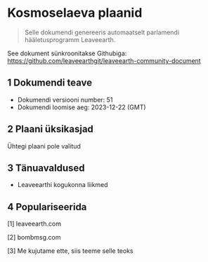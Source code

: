 # Kosmoselaeva plaanid

>Selle dokumendi genereeris automaatselt parlamendi hääletusprogramm Leaveearth.

See dokument sünkroonitakse Githubiga: https://github.com/leaveearthgit/leaveearth-community-document

## 1 Dokumendi teave

- Dokumendi versiooni number: 51
- Dokumendi loomise aeg: 2023-12-22 (GMT)

## 2 Plaani üksikasjad

Ühtegi plaani pole valitud

## 3 Tänuavaldused
* Leaveearthi kogukonna liikmed

## 4 Populariseerida
[1] leaveearth.com

[2] bombmsg.com

[3] Me kujutame ette, siis teeme selle teoks